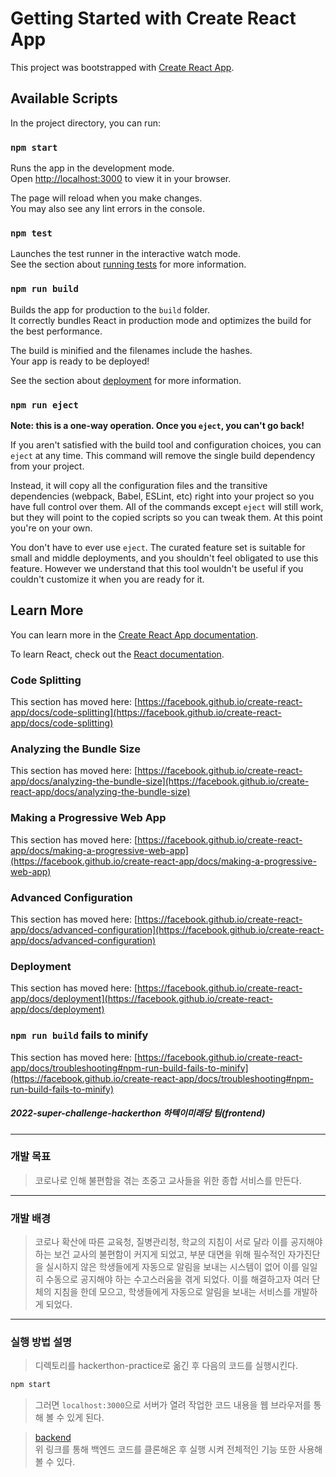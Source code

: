 # Getting Started with Create React App

This project was bootstrapped with [Create React App](https://github.com/facebook/create-react-app).

## Available Scripts

In the project directory, you can run:

### `npm start`

Runs the app in the development mode.\
Open [http://localhost:3000](http://localhost:3000) to view it in your browser.

The page will reload when you make changes.\
You may also see any lint errors in the console.

### `npm test`

Launches the test runner in the interactive watch mode.\
See the section about [running tests](https://facebook.github.io/create-react-app/docs/running-tests) for more information.

### `npm run build`

Builds the app for production to the `build` folder.\
It correctly bundles React in production mode and optimizes the build for the best performance.

The build is minified and the filenames include the hashes.\
Your app is ready to be deployed!

See the section about [deployment](https://facebook.github.io/create-react-app/docs/deployment) for more information.

### `npm run eject`

**Note: this is a one-way operation. Once you `eject`, you can't go back!**

If you aren't satisfied with the build tool and configuration choices, you can `eject` at any time. This command will remove the single build dependency from your project.

Instead, it will copy all the configuration files and the transitive dependencies (webpack, Babel, ESLint, etc) right into your project so you have full control over them. All of the commands except `eject` will still work, but they will point to the copied scripts so you can tweak them. At this point you're on your own.

You don't have to ever use `eject`. The curated feature set is suitable for small and middle deployments, and you shouldn't feel obligated to use this feature. However we understand that this tool wouldn't be useful if you couldn't customize it when you are ready for it.

## Learn More

You can learn more in the [Create React App documentation](https://facebook.github.io/create-react-app/docs/getting-started).

To learn React, check out the [React documentation](https://reactjs.org/).

### Code Splitting

This section has moved here: [https://facebook.github.io/create-react-app/docs/code-splitting](https://facebook.github.io/create-react-app/docs/code-splitting)

### Analyzing the Bundle Size

This section has moved here: [https://facebook.github.io/create-react-app/docs/analyzing-the-bundle-size](https://facebook.github.io/create-react-app/docs/analyzing-the-bundle-size)

### Making a Progressive Web App

This section has moved here: [https://facebook.github.io/create-react-app/docs/making-a-progressive-web-app](https://facebook.github.io/create-react-app/docs/making-a-progressive-web-app)

### Advanced Configuration

This section has moved here: [https://facebook.github.io/create-react-app/docs/advanced-configuration](https://facebook.github.io/create-react-app/docs/advanced-configuration)

### Deployment

This section has moved here: [https://facebook.github.io/create-react-app/docs/deployment](https://facebook.github.io/create-react-app/docs/deployment)

### `npm run build` fails to minify

This section has moved here: [https://facebook.github.io/create-react-app/docs/troubleshooting#npm-run-build-fails-to-minify](https://facebook.github.io/create-react-app/docs/troubleshooting#npm-run-build-fails-to-minify)


##### 2022-super-challenge-hackerthon 하텍이미래당 팀(frontend)
<hr/>

### 개발 목표
>코로나로 인해 불편함을 겪는 초중고 교사들을 위한 종합 서비스를 만든다.

<hr/>

### 개발 배경
> 코로나 확산에 따른 교육청, 질병관리청, 학교의 지침이 서로 달라 이를 공지해야 하는 보건 교사의 불편함이 커지게 되었고, 부분 대면을 위해 필수적인 자가진단을 실시하지 않은 학생들에게 자동으로 알림을 보내는 시스템이 없어 이를 일일히 수동으로 공지해야 하는 수고스러움을 겪게 되었다. 이를 해결하고자 여러 단체의 지침을 한데 모으고, 학생들에게 자동으로 알림을 보내는 서비스를 개발하게 되었다.

<hr/>

### 실행 방법 설명

>디렉토리를 hackerthon-practice로 옮긴 후 다음의 코드를 실행시킨다.

```node.js
npm start

```
>그러면 `localhost:3000`으로 서버가 열려 작업한 코드 내용을 웹 브라우저를 통해 볼 수 있게 된다.

>[backend](https://github.com/chominho96/INHA-super-challenge-hackathon-Back-end.git) <br/> 위 링크를 통해 백엔드 코드를 클론해온 후 실행 시켜 전체적인 기능 또한 사용해볼 수 있다.